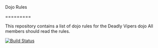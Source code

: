 Dojo Rules

=========

This repository contains a list of dojo rules for the Deadly Vipers dojo
All members should read the rules.

[![Build Status](https://secure.travis-ci.org/rails/arel.svg?branch=master)](http://travis-ci.org/rails/arel)
